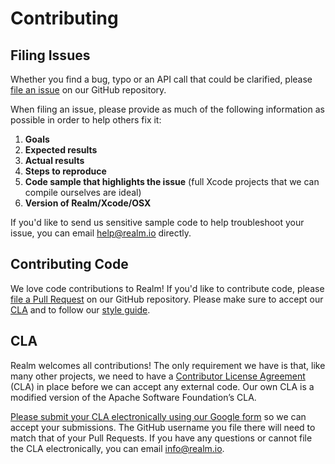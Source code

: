 # Contributing

## Filing Issues

Whether you find a bug, typo or an API call that could be clarified, please [file an issue](https://github.com/realm/realm-cocoa/issues) on our GitHub repository.

When filing an issue, please provide as much of the following information as possible in order to help others fix it:

1. **Goals**
2. **Expected results**
3. **Actual results**
4. **Steps to reproduce**
5. **Code sample that highlights the issue** (full Xcode projects that we can compile ourselves are ideal)
6. **Version of Realm/Xcode/OSX**

If you'd like to send us sensitive sample code to help troubleshoot your issue, you can email <help@realm.io> directly.

## Contributing Code

We love code contributions to Realm! If you'd like to contribute code, please [file a Pull Request](https://github.com/realm/realm-cocoa/pulls) on our GitHub repository. Please make sure to accept our [CLA](#CLA) and to follow our [style guide](https://github.com/realm/realm-cocoa/wiki/Objective-C-Style-Guide).

## CLA

Realm welcomes all contributions! The only requirement we have is that, like many other projects, we need to have a [Contributor License Agreement](https://en.wikipedia.org/wiki/Contributor_License_Agreement) (CLA) in place before we can accept any external code. Our own CLA is a modified version of the Apache Software Foundation’s CLA.

[Please submit your CLA electronically using our Google form](https://docs.google.com/forms/d/1bVp-Wp5nmNFz9Nx-ngTmYBVWVdwTyKj4T0WtfVm0Ozs/viewform?fbzx=4154977190905366979) so we can accept your submissions. The GitHub username you file there will need to match that of your Pull Requests. If you have any questions or cannot file the CLA electronically, you can email [info@realm.io](mailto:info@realm.io).
